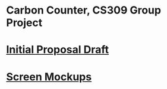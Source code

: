 # Carbon Counter, CS309 Group Project

# [Initial Proposal Draft](./Proposal_Draft.pdf)

# [Screen Mockups](./Screen_Sketches.pdf)
